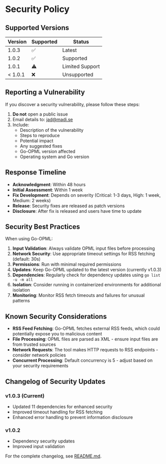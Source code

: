 # Security Policy

## Supported Versions

| Version | Supported          | Status |
| ------- | ------------------ | ------ |
| 1.0.3   | :white_check_mark: | Latest |
| 1.0.2   | :white_check_mark: | Supported |
| 1.0.1   | :warning:          | Limited Support |
| < 1.0.1 | :x:                | Unsupported |

## Reporting a Vulnerability

If you discover a security vulnerability, please follow these steps:

1. **Do not** open a public issue
2. Email details to: jad@madi.se
3. Include:
   - Description of the vulnerability
   - Steps to reproduce
   - Potential impact
   - Any suggested fixes
   - Go-OPML version affected
   - Operating system and Go version

## Response Timeline

- **Acknowledgment**: Within 48 hours
- **Initial Assessment**: Within 1 week
- **Fix Development**: Depends on severity (Critical: 1-3 days, High: 1 week, Medium: 2 weeks)
- **Release**: Security fixes are released as patch versions
- **Disclosure**: After fix is released and users have time to update

## Security Best Practices

When using Go-OPML:

1. **Input Validation**: Always validate OPML input files before processing
2. **Network Security**: Use appropriate timeout settings for RSS fetching (default: 30s)
3. **Permissions**: Run with minimal required permissions
4. **Updates**: Keep Go-OPML updated to the latest version (currently v1.0.3)
5. **Dependencies**: Regularly check for dependency updates using `go list -u -m all`
6. **Isolation**: Consider running in containerized environments for additional isolation
7. **Monitoring**: Monitor RSS fetch timeouts and failures for unusual patterns

## Known Security Considerations

- **RSS Feed Fetching**: Go-OPML fetches external RSS feeds, which could potentially expose you to malicious content
- **File Processing**: OPML files are parsed as XML - ensure input files are from trusted sources
- **Network Requests**: The tool makes HTTP requests to RSS endpoints - consider network policies
- **Concurrent Processing**: Default concurrency is 5 - adjust based on your security requirements

## Changelog of Security Updates

### v1.0.3 (Current)
- Updated 11 dependencies for enhanced security
- Improved timeout handling for RSS fetching
- Enhanced error handling to prevent information disclosure

### v1.0.2
- Dependency security updates
- Improved input validation

For the complete changelog, see [README.md](README.md#changelog).
